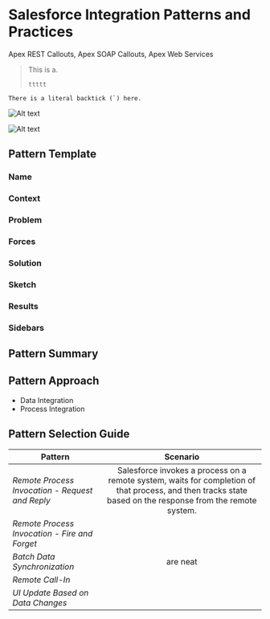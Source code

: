# Salesforce Integration Patterns and Practices

Apex REST Callouts, Apex SOAP Callouts, Apex Web Services

<blockquote>
    <p>This is a.</p>

    ttttt
</blockquote>

<p><code>There is a literal backtick (`) here.</code></p>

![Alt text](/path/to/img.jpg)

![Alt text](/path/to/img.jpg "Optional title")

## Pattern Template

### Name

### Context

### Problem

### Forces

### Solution

### Sketch

### Results

### Sidebars


## Pattern Summary


## Pattern Approach
 * Data Integration
 * Process Integration

## Pattern Selection Guide

| **Pattern**       | **Scenario**          |
| ------------- |:-------------:|
| *Remote Process Invocation - Request and Reply*    | Salesforce invokes a process on a remote system, waits for completion of that process, and then tracks state based on the response from the remote system. |
| *Remote Process Invocation - Fire and Forget*  |       |
| *Batch Data Synchronization* | are neat      |
| *Remote Call-In* | |
| *UI Update Based on Data Changes* | | 





